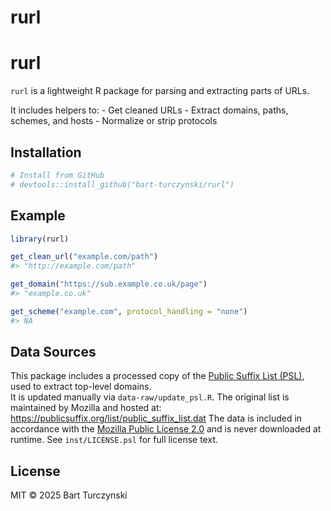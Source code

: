 rurl
================

# rurl

`rurl` is a lightweight R package for parsing and extracting parts of
URLs.

It includes helpers to: - Get cleaned URLs - Extract domains, paths,
schemes, and hosts - Normalize or strip protocols

## Installation

``` r
# Install from GitHub
# devtools::install_github("bart-turczynski/rurl")
```

## Example

``` r
library(rurl)

get_clean_url("example.com/path")
#> "http://example.com/path"

get_domain("https://sub.example.co.uk/page")
#> "example.co.uk"

get_scheme("example.com", protocol_handling = "none")
#> NA
```

## Data Sources

This package includes a processed copy of the [Public Suffix List
(PSL)](https://publicsuffix.org/), used to extract top-level domains.  
It is updated manually via `data-raw/update_psl.R`. The original list is
maintained by Mozilla and hosted at:
<https://publicsuffix.org/list/public_suffix_list.dat> The data is
included in accordance with the [Mozilla Public License
2.0](https://github.com/publicsuffix/list/blob/main/LICENSE) and is
never downloaded at runtime. See `inst/LICENSE.psl` for full license
text.

## License

MIT © 2025 Bart Turczynski
